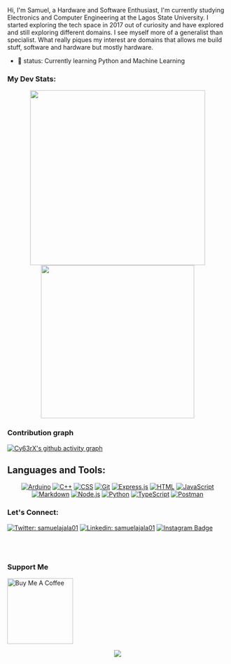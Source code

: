 Hi, I'm Samuel, a Hardware and Software Enthusiast, I'm currently studying Electronics and Computer Engineering at the Lagos State University.
I started exploring the tech space in 2017 out of curiosity and have explored and still exploring different domains. I see myself more of a generalist than specialist. What really piques my interest are domains that allows me build stuff, software and hardware but mostly hardware. 

- 🌱 status: Currently learning Python and Machine Learning


### My Dev Stats:
<div align="center">
  <img align="center" width="400" src="https://github-readme-stats.vercel.app/api?username=samuelajala01&icon_color=00ff00&title_color=00ff00&show_icons=true&bg_color=000000&include_all_commits=true&count_private=true&border_radius=30&text_color=00ff00"/>
  <img align="center" width="350" src="https://github-readme-stats.vercel.app/api/top-langs/?username=samuelajala01&layout=compact&title_color=00ff00&text_color=00ff00&langs_count=7&bg_color=000"/>
 </div> 
  
  
### Contribution graph
[![Cy63rX's github activity graph](https://github-readme-activity-graph.cyclic.app/graph?username=samuelajala01&bg_color=000000&color=00ff00&line=00ff00&point=00ff00&area=true&hide_border=true)](https://github.com/ashutosh00710/github-readme-activity-graph)

## Languages and Tools:

<p align="center">
 <a href="#"><img alt="Arduino" src="https://img.shields.io/badge/-Arduino-00979D?logo=Arduino&logoColor=white"></a>
    <a href="https://github.com/search?q=user%3ADenverCoder1+language%3Acpp"><img alt="C++" src="https://custom-icon-badges.herokuapp.com/badge/C++-9C033A.svg?logo=cpp2&logoColor=white"></a>
    <a href="https://github.com/search?q=user%3ADenverCoder1+language%3Acss"><img alt="CSS" src="https://img.shields.io/badge/CSS-1572B6.svg?logo=css3&logoColor=white"></a>
     <a href="#"><img alt="Git" src="https://img.shields.io/badge/Git-F05033.svg?logo=git&logoColor=white"></a>
     <a href="#"><img alt="Express.js" src="https://img.shields.io/badge/Express.js-404d59.svg?logo=express&logoColor=white"></a>
    <a href="https://github.com/search?q=user%3ADenverCoder1+language%3Ahtml"><img alt="HTML" src="https://img.shields.io/badge/HTML-E34F26.svg?logo=html5&logoColor=white"></a>
    <a href="https://github.com/search?q=user%3ADenverCoder1+language%3Ajavascript"><img alt="JavaScript" src="https://img.shields.io/badge/JavaScript-F7DF1E.svg?logo=javascript&logoColor=black"></a>
    <a href="https://github.com/search?q=user%3ADenverCoder1+language%3Amarkdown"><img alt="Markdown" src="https://img.shields.io/badge/Markdown-000000.svg?logo=markdown&logoColor=white"></a>
    <a href="https://github.com/search?q=user%3ADenverCoder1+language%3Ajavascript"><img alt="Node.js" src="https://img.shields.io/badge/Node.js-43853D.svg?logo=node.js&logoColor=white"></a>
    <a href="https://github.com/search?q=user%3ADenverCoder1+language%3Apython"><img alt="Python" src="https://img.shields.io/badge/Python-14354C.svg?logo=python&logoColor=white"></a>
    <a href="https://github.com/search?q=user%3ADenverCoder1+language%3AtypeScript"><img alt="TypeScript" src="https://img.shields.io/badge/TypeScript-007ACC.svg?logo=typescript&logoColor=white"></a>
     <a href="#"><img alt="Postman" src="https://img.shields.io/badge/Postman-FF6C37?logo=postman&logoColor=white"></a>
</p>

### Let's Connect: 

[![Twitter: samuelajala01](https://img.shields.io/twitter/follow/samuelajala01?style=social)](https://twitter.com/samuelajala01)
[![Linkedin: samuelajala01](https://img.shields.io/badge/-samuelajala01-blue?style=flat-square&logo=Linkedin&logoColor=white&link=https://www.linkedin.com/in/samuelajala01/)](https://www.linkedin.com/in/samuelajala01/)
[![Instagram Badge](https://img.shields.io/badge/-@cy63rx-e84393?style=flat&labelColor=e84393&logo=instagram&logoColor=white)](https://instagram.com/cy63rx)

<br><br>
  ### Support Me
<a href="https://www.buymeacoffee.com/samuelajala01" target="_blank"><img src="https://cdn.buymeacoffee.com/buttons/v2/default-red.png" alt="Buy Me A Coffee" width="150" ></a>

<p align=center>
<img src ="https://komarev.com/ghpvc/?username=samuelajala01&label=Visitors&color=green&style=plastic"/>
</p>
  
  
